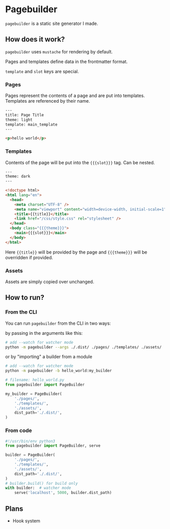 # Pagebuilder

`pagebuilder` is a static site generator I made.

## How does it work?

`pagebuilder` uses `mustache` for rendering by default.

Pages and templates define data in the frontmatter format.

`template` and `slot` keys are special.

### Pages

Pages represent the contents of a page and are put into templates.
Templates are referenced by their name.

```html
---
title: Page Title
theme: light
template: main_template
---

<p>hello world</p>
```

### Templates

Contents of the page will be put into the `{{{slot}}}` tag.
Can be nested.

```html
---
theme: dark
---

<!doctype html>
<html lang="en">
  <head>
    <meta charset="UTF-8" />
    <meta name="viewport" content="width=device-width, initial-scale=1" />
    <title>{{title}}</title>
    <link href="/css/style.css" rel="stylesheet" />
  </head>
  <body class="{{{theme}}}">
    <main>{{{slot}}}</main>
  </body>
</html>
```

Here `{{title}}` will be provided by the page
and `{{{theme}}}` will be overridden if provided.

### Assets

Assets are simply copied over unchanged.

## How to run?

### From the CLI

You can run `pagebuilder` from the CLI in two ways:

by passing in the arguments like this:

```bash
# add --watch for watcher mode
python -m pagebuilder --args ./.dist/ ./pages/ ./templates/ ./assets/
```

or by "importing" a builder from a module

```bash
# add --watch for watcher mode
python -m pagebuilder -b hello_world:my_builder
```

```py
# filename: hello_world.py
from pagebuilder import PageBuilder

my_builder = PageBuilder(
    './pages/',
    './templates/',
    './assets/',
    dist_path='./.dist/',
)
```

### From code

```py
#!/usr/bin/env python3
from pagebuilder import PageBuilder, serve

builder = PageBuilder(
    './pages/',
    './templates/',
    './assets/',
    dist_path='./.dist/',
)
# builder.build() for build only
with builder:  # watcher mode
    serve('localhost', 5000, builder.dist_path)
```

## Plans

- Hook system
